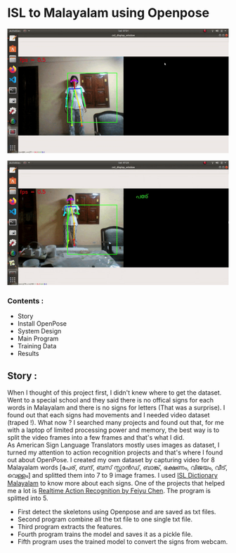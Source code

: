 # ISL to Malayalam using Openpose

![](https://github.com/Amchuz/ISL-to-Malayalam-using-Openpose/blob/master/Images/demo.gif)
  
![](https://github.com/Amchuz/ISL-to-Malayalam-using-Openpose/blob/master/Images/demo2.gif)


### Contents :

- Story
- Install OpenPose
- System Design
- Main Program
- Training Data
- Results

## Story : 
  
  
   When I thought of this project first, I didn't knew where to get the dataset. Went to a special school and they said there is no offical signs for each words in Malayalam and there is no signs for letters (That was a surprise). I found out that each signs had movements and I needed video dataset (traped !). What now ? I searched many projects and found out that, for me with a laptop of limited processing power and memory, the best way is to split the video frames into a few frames and that's what I did.  
   As American Sign Language Translators mostly uses images as dataset, I turned my attention to action recognition projects and that's where I found out about OpenPose. I created my own dataset by capturing video for 8 Malayalam words [പേര്, ബന്ദ്, ബസ് സ്റ്റാൻഡ്, ബാങ്ക്, ഭക്ഷണം, വിജയം, വീട്, വെള്ളം] and splitted them into 7 to 9 image frames. I used <a href="https://play.google.com/store/apps/details?id=com.cdac.isl_malayalam&hl=en">ISL Dictionary Malayalam</a> to know more about each signs. One of the projects that helped me a lot is <a href="https://github.com/felixchenfy/Realtime-Action-Recognition">Realtime Action Recognition by Feiyu Chen</a>. The program is splitted into 5. 
- First detect the skeletons using Openpose and are saved as txt files.
- Second program combine all the txt file to one single txt file.
- Third program extracts the features.
- Fourth program trains the model and saves it as a pickle file. 
- Fifth program uses the trained model to convert the signs from webcam.


